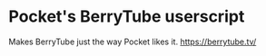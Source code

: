 # Pocket's BerryTube userscript

Makes BerryTube just the way Pocket likes it. https://berrytube.tv/
